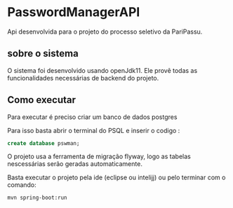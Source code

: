 # PasswordManagerAPI

Api desenvolvida para o projeto do processo seletivo da PariPassu.

## sobre o sistema
O sistema foi desenvolvido usando openJdk11.
Ele provê todas as funcionalidades necessárias de backend do projeto.

## Como executar
Para executar é preciso criar um banco de dados postgres

Para isso basta abrir o terminal do PSQL e inserir o codigo :
```sql
create database pswman;
```

O projeto usa a ferramenta de migração flyway, logo as tabelas nescessárias serão geradas automaticamente.

Basta executar o projeto pela ide (eclipse ou intelijj) ou pelo terminar com o comando:
```
mvn spring-boot:run
```
